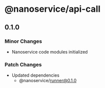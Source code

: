 # @nanoservice/api-call

## 0.1.0

### Minor Changes

- Nanoservice code modules initialized

### Patch Changes

- Updated dependencies
  - @nanoservice/runner@0.1.0
